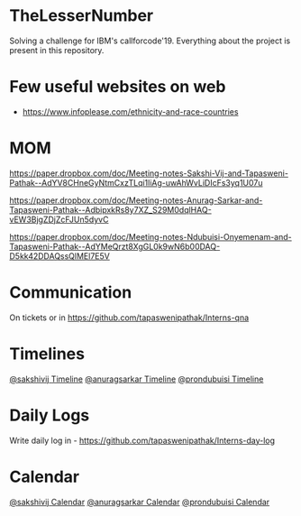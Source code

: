 # TheLesserNumber
Solving a challenge for IBM's callforcode'19. Everything about the project is present in this repository.

# Few useful websites on web
- https://www.infoplease.com/ethnicity-and-race-countries

# MOM

https://paper.dropbox.com/doc/Meeting-notes-Sakshi-Vij-and-Tapasweni-Pathak--AdYV8CHneGyNtmCxzTLqi1liAg-uwAhWvLiDIcFs3yq1U07u

https://paper.dropbox.com/doc/Meeting-notes-Anurag-Sarkar-and-Tapasweni-Pathak--AdbipxkRs8y7XZ_S29M0dqlHAQ-vEW3BjgZDjZcFJUn5dyvC

https://paper.dropbox.com/doc/Meeting-notes-Ndubuisi-Onyemenam-and-Tapasweni-Pathak--AdYMeQrzt8XgGL0k9wN6b00DAQ-D5kk42DDAQssQlMEl7E5V

# Communication

On tickets or in https://github.com/tapaswenipathak/Interns-qna

# Timelines

[@sakshivij Timeline]() [@anuragsarkar Timeline]() [@prondubuisi Timeline]()


# Daily Logs

Write daily log in - https://github.com/tapaswenipathak/Interns-day-log

# Calendar

[@sakshivij Calendar]()
[@anuragsarkar Calendar]()
[@prondubuisi Calendar]()

